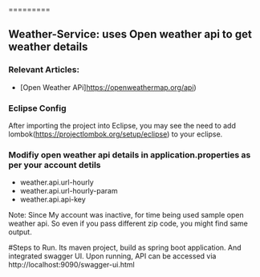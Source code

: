 =========

## Weather-Service: uses Open weather api to get weather details 

### Relevant Articles: 
- [Open Weather APi]https://openweathermap.org/api)

### Eclipse Config 
After importing the project into Eclipse, you may see the need to add lombok(https://projectlombok.org/setup/eclipse) to your eclipse.

### Modifiy open weather api details in application.properties as per your account detils
- weather.api.url-hourly
- weather.api.url-hourly-param
- weather.api.api-key

Note: Since My account was inactive, for time being used sample open weather api. So even if you pass different zip code, you might find same output.


#Steps to Run.
Its maven project, build as spring boot application. And integrated swagger UI.
Upon running, API can be accessed via http://localhost:9090/swagger-ui.html